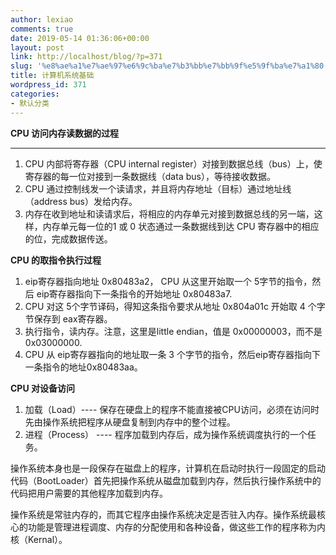 ```yaml
---
author: lexiao
comments: true
date: 2019-05-14 01:36:06+00:00
layout: post
link: http://localhost/blog/?p=371
slug: '%e8%ae%a1%e7%ae%97%e6%9c%ba%e7%b3%bb%e7%bb%9f%e5%9f%ba%e7%a1%80'
title: 计算机系统基础
wordpress_id: 371
categories:
- 默认分类
---
```


 

**CPU 访问内存读数据的过程**

 

****

 

 
  1. CPU 内部将寄存器（CPU internal register）对接到数据总线（bus）上，使寄存器的每一位对接到一条数据线（data bus），等待接收数据。   
  2. CPU 通过控制线发一个读请求，并且将内存地址（目标）通过地址线（address bus）发给内存。   
  3. 内存在收到地址和读请求后，将相应的内存单元对接到数据总线的另一端，这样，内存单元每一位的1 或 0 状态通过一条数据线到达 CPU 寄存器中的相应的位，完成数据传送。
 

**CPU 的取指令执行过程**

 

 

 
  1. eip寄存器指向地址 0x80483a2， CPU 从这里开始取一个 5字节的指令，然后 eip寄存器指向下一条指令的开始地址 0x80483a7.   
  2. CPU 对这 5个字节译码，得知这条指令要求从地址 0x804a01c 开始取 4 个字节保存到 eax寄存器。   
  3. 执行指令，读内存。注意，这里是little endian，值是 0x00000003，而不是 0x03000000.   
  4. CPU 从 eip寄存器指向的地址取一条 3 个字节的指令，然后eip寄存器指向下一条指令的地址0x80483aa。 
 

 

**CPU 对设备访问**

 

 
  1. 加载（Load）---- 保存在硬盘上的程序不能直接被CPU访问，必须在访问时先由操作系统把程序从硬盘复制到内存中的整个过程。  
  2. 进程（Process） ---- 程序加载到内存后，成为操作系统调度执行的一个任务。
 

操作系统本身也是一段保存在磁盘上的程序，计算机在启动时执行一段固定的启动代码（BootLoader）首先把操作系统从磁盘加载到内存，然后执行操作系统中的代码把用户需要的其他程序加载到内存。

 

操作系统是常驻内存的，而其它程序由操作系统决定是否驻入内存。操作系统最核心的功能是管理进程调度、内存的分配使用和各种设备，做这些工作的程序称为内核（Kernal）。
